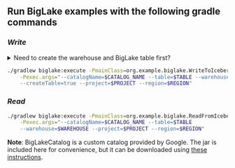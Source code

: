 ## Run BigLake examples with the following gradle commands

### _Write_
<details>
<summary>Need to create the warehouse and BigLake table first?</summary>

<h3>Use terraform scripts to create your warehouse and BigLake table.</h3>

**Step 1:** Modify the variables in [variables.tf](https://github.com/ahmedabu98/managed-iceberg-example/tree/master/biglake/create-biglake-table/variables.tf) to match your specifications.

**Step 2:** Prepare the terraform environment:
```bash
terraform -chdir=biglake/create-biglake-table init 
```
**Step 3:** Run the script:
```bash
terraform -chdir=biglake/create-biglake-table apply 
```

**Finally**, don't forget to add `--createTable=true` to the write command below. This step is necessary to create the
first metadata file.

_Note that BigLakeCatalog doesn't support creating a table so this operation is done using HadoopCatalog_
<br>
<br>
</details>

```bash
./gradlew biglake:execute -PmainClass=org.example.biglake.WriteToIcebergBigLake \
    -Pexec.args="--catalogName=$CATALOG_NAME --table=$TABLE --warehouse=$WAREHOUSE
    --createTable=true --project=$PROJECT --region=$REGION"
```
### _Read_
```bash
./gradlew biglake:execute -PmainClass=org.example.biglake.ReadFromIcebergBigLake \
    -Pexec.args="--catalogName=$CATALOG_NAME --table=$TABLE 
    --warehouse=$WAREHOUSE --project=$PROJECT --region=$REGION"

```
**Note**: BigLakeCatalog is a custom catalog provided by Google. The jar is included here for convenience, but it can be
downloaded using [these instructions](https://cloud.google.com/bigquery/docs/iceberg-tables#before_you_begin).
